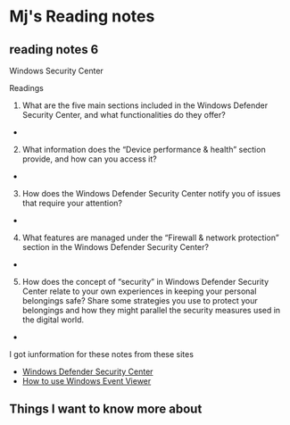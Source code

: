 # Mj's Reading notes
## reading notes 6
Windows Security Center

Readings


1. What are the five main sections included in the Windows Defender Security Center, and what functionalities do they offer?
- 
2. What information does the “Device performance & health” section provide, and how can you access it?
-
3. How does the Windows Defender Security Center notify you of issues that require your attention?
-
4. What features are managed under the “Firewall & network protection” section in the Windows Defender Security Center?
-
5. How does the concept of “security” in Windows Defender Security Center relate to your own experiences in keeping your personal belongings safe? Share some strategies you use to protect your belongings and how they might parallel the security measures used in the digital world.
-


I got iunformation for these notes from these sites 
- [Windows Defender Security Center]()
- [How to use Windows Event Viewer]()

## Things I want to know more about 
